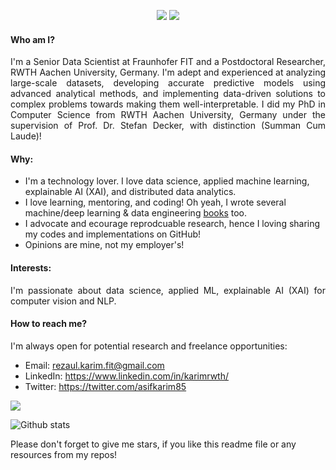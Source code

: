 <p align="center">
  <a href="https://www.linkedin.com/in/karimrwth/" target="_blank"><img src="https://img.shields.io/badge/Linkedin-Follow%20Reza-blue?logo=linkedin" /></a>
  <a href="https://rezacsedu.github.io//?utm_source=github&utm_campaign=github-readme" target="_blank"><img src="https://rezacsedu.github.io/" /></a>
  <!--<a href="https://twitter.com/intent/follow?screen_name=miguelgfierro" target="_blank"><img src="https://img.shields.io/twitter/follow/miguelgfierro?style=social" /></a>-->
</p>

#### Who am I?
<div align="justify">
I'm a Senior Data Scientist at Fraunhofer FIT and a Postdoctoral Researcher, RWTH Aachen University, Germany. I'm adept and experienced at analyzing large-scale datasets, developing accurate predictive models using advanced analytical methods, and implementing data-driven solutions to complex problems towards making them well-interpretable. I did my PhD in Computer Science from RWTH Aachen University, Germany under the supervision of Prof. Dr. Stefan Decker, with distinction (Summan Cum Laude)! 
</div>

#### Why: 

- I'm a technology lover. I love data science, applied machine learning, explainable AI (XAI), and distributed data analytics. 
- I love learning, mentoring, and coding! Oh yeah, I wrote several machine/deep learning & data engineering [books](https://www.amazon.com/s?k=Md.+Rezaul+Karim&ref=nb_sb_noss) too.
- I advocate and ecourage reprodcuable research, hence I loving sharing my codes and implementations on GitHub! 
- Opinions are mine, not my employer's! 

#### Interests: 
<div align="justify">
I'm passionate about data science, applied ML, explainable AI (XAI) for computer vision and NLP.
</div>

#### How to reach me?
I'm always open for potential research and freelance opportunities: 

- Email: rezaul.karim.fit@gmail.com
- LinkedIn: https://www.linkedin.com/in/karimrwth/ 
- Twitter: https://twitter.com/asifkarim85 

<!-- <a href="https://github.com/rezacsedu">
  <img align="center" src="https://github-readme-stats.vercel.app/api/top-langs/?username=rezacsedu&&theme=dracula&hide_langs_below=1" />
</a> -->
<p align="left">
<img src="https://profile-counter.glitch.me/rezacsedu/count.svg" />
</p>

![Github stats](https://github-readme-stats.vercel.app/api?username=rezacsedu&show_icons=true&hide_border=false) 

<!-- <p align="left"> 
  Visitor count<br>
  <img src="https://profile-counter.glitch.me/rezacsedu/count.svg" />
</p> -->
<div align="left">  
Please don't forget to give me stars, if you like this readme file or any resources from my repos! 
</div> 
